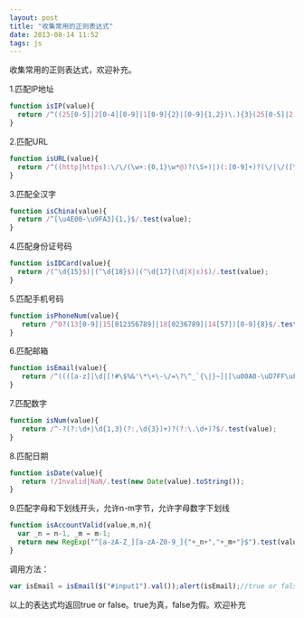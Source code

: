 ```yaml
---
layout: post
title: "收集常用的正则表达式"
date: 2013-08-14 11:52
tags: js
---
```

收集常用的正则表达式，欢迎补充。

1.匹配IP地址
```javascript
function isIP(value){
  return /^((25[0-5]|2[0-4][0-9]|1[0-9]{2}|[0-9]{1,2})\.){3}(25[0-5]|2[0-4][0-9]|1[0-9]{2}|[0-9]{1,2})$/i.test(value);
}
```

2.匹配URL
```javascript
function isURL(value){
  return /^((http|https):\/\/(\w+:{0,1}\w*@)?(\S+)|)(:[0-9]+)?(\/|\/([\w#!:.?+=&%@!\-\/]))?$/.test(value);
}
```

<!-- more -->

3.匹配全汉字
```javascript
function isChina(value){
  return /^[\u4E00-\u9FA3]{1,}$/.test(value);
}
```

4.匹配身份证号码
```javascript
function isIDCard(value){
  return /(^\d{15}$)|(^\d{18}$)|(^\d{17}(\d|X|x)$)/.test(value);
}
```

5.匹配手机号码
```javascript
function isPhoneNum(value){
   return /^0?(13[0-9]|15[012356789]|18[0236789]|14[57])[0-9]{8}$/.test(value);
}
```

6.匹配邮箱
```javascript
function isEmail(value){
   return /^((([a-z]|\d|[!#\$%&'\*\+\-\/=\?\^_`{\|}~]|[\u00A0-\uD7FF\uF900-\uFDCF\uFDF0-\uFFEF])+(\.([a-z]|\d|[!#\$%&'\*\+\-\/=\?\^_`{\|}~]|[\u00A0-\uD7FF\uF900-\uFDCF\uFDF0-\uFFEF])+)*)|((\x22)((((\x20|\x09)*(\x0d\x0a))?(\x20|\x09)+)?(([\x01-\x08\x0b\x0c\x0e-\x1f\x7f]|\x21|[\x23-\x5b]|[\x5d-\x7e]|[\u00A0-\uD7FF\uF900-\uFDCF\uFDF0-\uFFEF])|(\\([\x01-\x09\x0b\x0c\x0d-\x7f]|[\u00A0-\uD7FF\uF900-\uFDCF\uFDF0-\uFFEF]))))*(((\x20|\x09)*(\x0d\x0a))?(\x20|\x09)+)?(\x22)))@((([a-z]|\d|[\u00A0-\uD7FF\uF900-\uFDCF\uFDF0-\uFFEF])|(([a-z]|\d|[\u00A0-\uD7FF\uF900-\uFDCF\uFDF0-\uFFEF])([a-z]|\d|-|\.|_|~|[\u00A0-\uD7FF\uF900-\uFDCF\uFDF0-\uFFEF])*([a-z]|\d|[\u00A0-\uD7FF\uF900-\uFDCF\uFDF0-\uFFEF])))\.)+(([a-z]|[\u00A0-\uD7FF\uF900-\uFDCF\uFDF0-\uFFEF])|(([a-z]|[\u00A0-\uD7FF\uF900-\uFDCF\uFDF0-\uFFEF])([a-z]|\d|-|\.|_|~|[\u00A0-\uD7FF\uF900-\uFDCF\uFDF0-\uFFEF])*([a-z]|[\u00A0-\uD7FF\uF900-\uFDCF\uFDF0-\uFFEF])))$/i.test(value);
}
```

7.匹配数字
```javascript
function isNum(value){
   return /^-?(?:\d+|\d{1,3}(?:,\d{3})+)?(?:\.\d+)?$/.test(value);
}
```

8.匹配日期
```javascript
function isDate(value){
   return !/Invalid|NaN/.test(new Date(value).toString());
}
```

9.匹配字母和下划线开头，允许n-m字节，允许字母数字下划线
```javascript
function isAccountValid(value,m,n){
  var _n = n-1, _m = m-1;
  return new RegExp("^[a-zA-Z_][a-zA-Z0-9_]{"+_n+","+_m+"}$").test(value);
}
```

调用方法：
```javascript
var isEmail = isEmail($("#input1").val());alert(isEmail);//true or false
```
以上的表达式均返回true or false。true为真，false为假。欢迎补充
